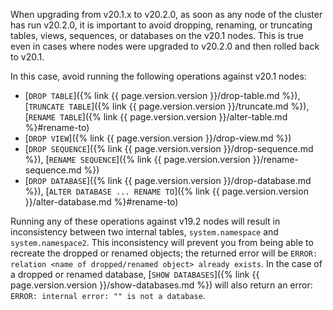 When upgrading from v20.1.x to v20.2.0, as soon as any node of the cluster has run v20.2.0, it is important to avoid dropping, renaming, or truncating tables, views, sequences, or databases on the v20.1 nodes. This is true even in cases where nodes were upgraded to v20.2.0 and then rolled back to v20.1.

In this case, avoid running the following operations against v20.1 nodes:

- [`DROP TABLE`]({% link {{ page.version.version }}/drop-table.md %}), [`TRUNCATE TABLE`]({% link {{ page.version.version }}/truncate.md %}), [`RENAME TABLE`]({% link {{ page.version.version }}/alter-table.md %}#rename-to)
- [`DROP VIEW`]({% link {{ page.version.version }}/drop-view.md %})
- [`DROP SEQUENCE`]({% link {{ page.version.version }}/drop-sequence.md %}), [`RENAME SEQUENCE`]({% link {{ page.version.version }}/rename-sequence.md %})
- [`DROP DATABASE`]({% link {{ page.version.version }}/drop-database.md %}), [`ALTER DATABASE ... RENAME TO`]({% link {{ page.version.version }}/alter-database.md %}#rename-to)

Running any of these operations against v19.2 nodes will result in inconsistency between two internal tables, `system.namespace` and `system.namespace2`. This inconsistency will prevent you from being able to recreate the dropped or renamed objects; the returned error will be `ERROR: relation <name of dropped/renamed object> already exists`. In the case of a dropped or renamed database, [`SHOW DATABASES`]({% link {{ page.version.version }}/show-databases.md %}) will also return an error: `ERROR: internal error: "" is not a database`.
